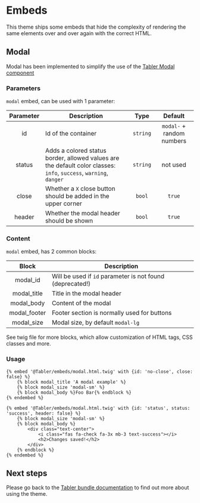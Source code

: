 # Embeds

This theme ships some embeds that hide the complexity of rendering the same elements over and over again with the correct HTML.

## Modal

Modal has been implemented to simplify the use of the [Tabler Modal component](https://preview.tabler.io/modals.html)

### Parameters
`modal` embed, can be used with 1 parameter:

| Parameter | Description                                                                                                        |   Type   |          Default          |
|:---------:|--------------------------------------------------------------------------------------------------------------------|:--------:|:-------------------------:|
|    id     | Id of the container                                                                                                | `string` | `modal-` + random numbers |
|  status   | Adds a colored status border, allowed values are the default color classes: `info`, `success`, `warning`, `danger` | `string` |         not used          |
|   close   | Whether a `X` close button should be added in the upper corner                                                     |  `bool`  |          `true`           |
|  header   | Whether the modal header should be shown                                                                           |  `bool`  |          `true`           |

### Content
`modal` embed, has 2 common blocks:

|    Block     | Description                                                |
|:------------:|------------------------------------------------------------|
|   modal_id   | Will be used if `id` parameter is not found (deprecated!)  |
| modal_title  | Title in the modal header                                  |
|  modal_body  | Content of the modal                                       |
| modal_footer | Footer section is normally used for buttons                |
|  modal_size  | Modal size, by default `modal-lg`                          |

See twig file for more blocks, which allow customization of HTML tags, CSS classes and more.

### Usage

```twig
{% embed '@Tabler/embeds/modal.html.twig' with {id: 'no-close', close: false} %}
    {% block modal_title 'A modal example' %}
    {% block modal_size 'modal-sm' %}
    {% block modal_body %}Foo Bar{% endblock %}
{% endembed %}

{% embed '@Tabler/embeds/modal.html.twig' with {id: 'status', status: 'success', header: false} %}
    {% block modal_size 'modal-sm' %}
    {% block modal_body %}
        <div class="text-center">
            <i class="fas fa-check fa-3x mb-3 text-success"></i>
            <h2>Changes saved!</h2>
        </div>
    {% endblock %}
{% endembed %}
```

## Next steps

Please go back to the [Tabler bundle documentation](index.md) to find out more about using the theme.
